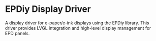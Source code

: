 # EPDiy Display Driver

A display driver for e-paper/e-ink displays using the EPDiy library. This driver provides LVGL integration and high-level display management for EPD panels.
